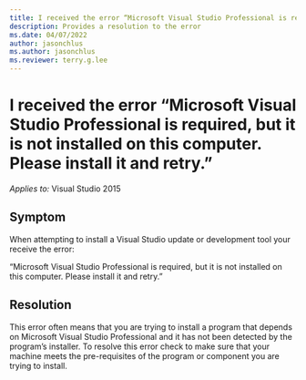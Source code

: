 ```yaml
---
title: I received the error “Microsoft Visual Studio Professional is required, but it is not installed on this computer. Please install it and retry.”
description: Provides a resolution to the error
ms.date: 04/07/2022
author: jasonchlus
ms.author: jasonchlus
ms.reviewer: terry.g.lee
---
```


# I received the error “Microsoft Visual Studio Professional is required, but it is not installed on this computer. Please install it and retry.”

_Applies to:_&nbsp;Visual Studio 2015

## Symptom
When attempting to install a Visual Studio update or development tool your receive the error:

“Microsoft Visual Studio Professional is required, but it is not installed on this computer. Please install it and retry.”

## Resolution
This error often means that you are trying to install a program that depends on Microsoft Visual Studio Professional and it has not been detected by the program’s installer. To resolve this error check to make sure that your machine meets the pre-requisites of the program or component you are trying to install.
